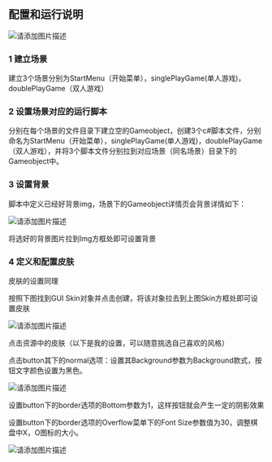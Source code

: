 ## 配置和运行说明

![请添加图片描述](https://img-blog.csdnimg.cn/c516ed24934b4321afea6be9ed435203.png)


### 1 建立场景

建立3个场景分别为StartMenu（开始菜单），singlePlayGame(单人游戏)，doublePlayGame（双人游戏）

### 2 设置场景对应的运行脚本

分别在每个场景的文件目录下建立空的Gameobject，创建3个c#脚本文件，分别命名为StartMenu（开始菜单），singlePlayGame(单人游戏)，doublePlayGame（双人游戏），并将3个脚本文件分别拉到对应场景（同名场景）目录下的Gameobject中。

### 3 设置背景

脚本中定义已经好背景img，场景下的Gameobject详情页会背景详情如下：

![请添加图片描述](https://img-blog.csdnimg.cn/7b13bd22f77b4d09bf4cea7d533b26b8.png)


将选好的背景图片拉到Img方框处即可设置背景

### 4 定义和配置皮肤

皮肤的设置同理

按照下图找到GUI Skin对象并点击创建，将该对象拉去到上图Skin方框处即可设置皮肤

![请添加图片描述](https://img-blog.csdnimg.cn/151b9ed547564047897742d46bc35f10.png)


点击资源中的皮肤（以下是我的设置，可以随意挑选自己喜欢的风格）

点击button其下的normal选项：设置其Background参数为Background款式，按钮文字颜色设置为黑色。

![请添加图片描述](https://img-blog.csdnimg.cn/da74fe4c7dd84ac2bb12805650fd70b8.png)


设置button下的border选项的Bottom参数为1，这样按钮就会产生一定的阴影效果

设置button下的border选项的Overflow菜单下的Font Size参数值为30，调整棋盘中X，O图标的大小。

![请添加图片描述](https://img-blog.csdnimg.cn/3de44ab2be0f454fa0611a787cc989ad.png)

